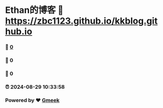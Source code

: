 # Ethan的博客 :link: https://zbc1123.github.io/kkblog.github.io 
### :page_facing_up: [0](https://zbc1123.github.io/kkblog.github.io/tag.html) 
### :speech_balloon: 0 
### :hibiscus: 0 
### :alarm_clock: 2024-08-29 10:33:58 
### Powered by :heart: [Gmeek](https://github.com/Meekdai/Gmeek)
